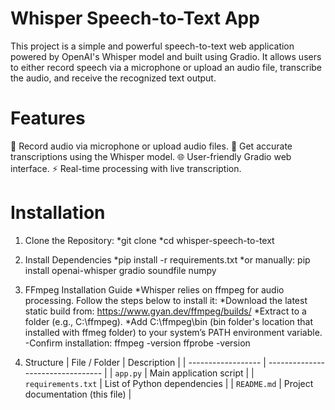 # Whisper Speech-to-Text App
This project is a simple and powerful speech-to-text web application powered by OpenAI's Whisper model and built using Gradio. It allows users to either record speech via a microphone or upload an audio file, transcribe the audio, and receive the recognized text output.

# Features
🎤 Record audio via microphone or upload audio files.
📄 Get accurate transcriptions using the Whisper model.
🌐 User-friendly Gradio web interface.
⚡ Real-time processing with live transcription.

# Installation

1. Clone the Repository: 
*git clone
*cd whisper-speech-to-text

2. Install Dependencies
*pip install -r requirements.txt
*or manually: pip install openai-whisper gradio soundfile numpy

3. FFmpeg Installation Guide
*Whisper relies on ffmpeg for audio processing. Follow the steps below to install it:
*Download the latest static build from: https://www.gyan.dev/ffmpeg/builds/
*Extract to a folder (e.g., C:\ffmpeg).
*Add C:\ffmpeg\bin (bin folder's location that installed with ffmeg folder) to your system’s PATH environment variable.
-Confirm installation:
ffmpeg -version
ffprobe -version

4. Structure
| File / Folder      | Description                       |
| ------------------ | --------------------------------- |
| `app.py`           | Main application script           |
| `requirements.txt` | List of Python dependencies       |
| `README.md`        | Project documentation (this file) |

